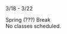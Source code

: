 
<div class="change">

<div class="column_date">
<p markdown="block">


3/18 - 3/22
</p>
</div>

<div class="column_materials">
<p markdown="block">

Spring (???) Break <br>
No classes scheduled.

</p>
</div>


<div class="column_assign">
<p markdown="block">
</p>
</div>

</div>
